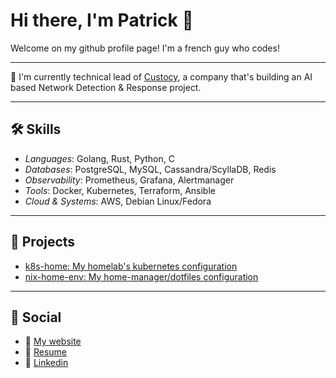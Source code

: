 # Hi there, I'm Patrick 👋

Welcome on my github profile page! I'm a french guy who codes!

---

🌱 I'm currently technical lead of [Custocy](https://custocy.com), a company that's building an AI based Network Detection & Response project.

---

## 🛠️ Skills

- _Languages_: Golang, Rust, Python, C
- _Databases_: PostgreSQL, MySQL, Cassandra/ScyllaDB, Redis
- _Observability_: Prometheus, Grafana, Alertmanager
- _Tools_: Docker, Kubernetes, Terraform, Ansible
- _Cloud & Systems_: AWS, Debian Linux/Fedora

---

## 🚀 Projects

- [k8s-home: My homelab's kubernetes configuration](https://github.com/mycroft/k8s-home)
- [nix-home-env: My home-manager/dotfiles configuration](https://github.com/mycroft/nix-home-env)


---

## 🌟 Social

- 👾 [My website](https://mkz.me/)
- 🏢 [Resume](https://mkz.me/cv-en)
- 📌 [Linkedin](https://www.linkedin.com/in/patrickmarie/)
